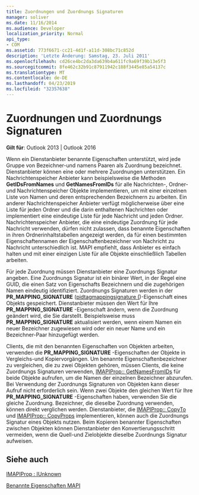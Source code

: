 ```yaml
---
title: Zuordnungen und Zuordnungs Signaturen
manager: soliver
ms.date: 11/16/2014
ms.audience: Developer
localization_priority: Normal
api_type:
- COM
ms.assetid: 773f6671-cc21-4d1f-a11d-308bc71c852d
description: 'Letzte Änderung: Samstag, 23. Juli 2011'
ms.openlocfilehash: cd26ce4bc2da3da639b4a611fc9a69f39b13e5f3
ms.sourcegitcommit: 8fe462c32b91c87911942c188f3445e85a54137c
ms.translationtype: MT
ms.contentlocale: de-DE
ms.lasthandoff: 04/23/2019
ms.locfileid: "32357638"
---
```

# <a name="mappings-and-mapping-signatures"></a>Zuordnungen und Zuordnungs Signaturen

  
  
**Gilt für**: Outlook 2013 | Outlook 2016 
  
Wenn ein Dienstanbieter benannte Eigenschaften unterstützt, wird jede Gruppe von Bezeichner-und namens Paaren als Zuordnung bezeichnet. Dienstanbieter können eine oder mehrere Zuordnungen unterstützen. Ein Nachrichtenspeicher Anbieter kann beispielsweise die Methoden **GetIDsFromNames** und **GetNamesFromIDs** für alle Nachrichten-, Ordner-und Nachrichtenspeicher Objekte implementieren, um mit einer einzelnen Liste von Namen und deren entsprechenden Bezeichnern zu arbeiten. Ein anderer Nachrichtenspeicher Anbieter verfügt möglicherweise über eine Liste für jeden Ordner und die darin enthaltenen Nachrichten oder implementiert eine eindeutige Liste für jede Nachricht und jeden Ordner. Nachrichtenspeicher Anbieter, die eine eindeutige Zuordnung für jede Nachricht verwenden, dürfen nicht zulassen, dass benannte Eigenschaften in ihren Ordnerinhaltstabellen angezeigt werden, da für einen bestimmten Eigenschaftennamen der Eigenschaftenbezeichner von Nachricht zu Nachricht unterschiedlich ist. MAPI empfiehlt, dass Anbieter es einfach halten und mit einer einzigen Liste für alle Objekte einschließlich Tabellen arbeiten. 
  
Für jede Zuordnung müssen Dienstanbieter eine Zuordnungs Signatur angeben. Eine Zuordnungs Signatur ist ein binärer Wert, in der Regel eine GUID, die einen Satz von Eigenschafts Bezeichnern und die zugehörigen Namen eindeutig identifiziert. Zuordnungs Signaturen werden in der **PR_MAPPING_SIGNATURE** ([pidtagmappingsignature (](pidtagmappingsignature-canonical-property.md))-Eigenschaft eines Objekts gespeichert. Dienstanbieter müssen den Wert für Ihre **PR_MAPPING_SIGNATURE** -Eigenschaft ändern, wenn die Zuordnung geändert wird, die Sie darstellt. Beispielsweise muss **PR_MAPPING_SIGNATURE** aktualisiert werden, wenn einem Namen ein neuer Bezeichner zugewiesen wird oder ein neuer Name und ein Bezeichner-Paar hinzugefügt werden. 
  
Clients, die mit den benannten Eigenschaften von Objekten arbeiten, verwenden die **PR_MAPPING_SIGNATURE** -Eigenschaften der Objekte in Vergleichs-und Kopiervorgängen. Um benannte Eigenschaftenbezeichner zu vergleichen, die zu zwei Objekten gehören, müssen Clients, die keine Zuordnungs Signaturen verwenden, [IMAPIProp:: GetNamesFromIDs](imapiprop-getnamesfromids.md) für beide Objekte aufrufen, um die Namen der einzelnen Bezeichner abzurufen. Bei Verwendung der Zuordnungs Signaturen von Objekten kann dieser Aufruf nicht erforderlich sein. Wenn zwei Objekte den gleichen Wert für Ihre **PR_MAPPING_SIGNATURE** -Eigenschaften haben, verwenden Sie die gleiche Zuordnung. Bezeichner, die dieselbe Zuordnung verwenden, können direkt verglichen werden. Dienstanbieter, die [IMAPIProp:: CopyTo](imapiprop-copyto.md) und [IMAPIProp:: CopyProps](imapiprop-copyprops.md) implementieren, können auch die Zuordnungs Signatur eines Objekts nutzen. Beim Kopieren benannter Eigenschaften zwischen Objekten können Dienstanbieter den Konvertierungsschritt vermeiden, wenn die Quell-und Zielobjekte dieselbe Zuordnungs Signatur aufweisen. 
  
## <a name="see-also"></a>Siehe auch



[IMAPIProp : IUnknown](imapipropiunknown.md)


[Benannte Eigenschaften MAPI](mapi-named-properties.md)

